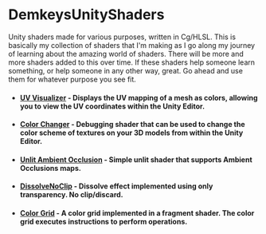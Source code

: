 # DemkeysUnityShaders
Unity shaders made for various purposes, written in Cg/HLSL. This is basically my collection of shaders that I'm making as I go along my journey of learning about the amazing world of shaders. There will be more and more shaders added to this over time. If these shaders help someone learn something, or help someone in any other way, great. Go ahead and use them for whatever purpose you see fit.

* #### [UV Visualizer](https://github.com/Demkeys/DemkeysUnityShaders/tree/master/UVVisualizer) - Displays the UV mapping of a mesh as colors, allowing you to view the UV coordinates within the Unity Editor.
* #### [Color Changer](https://github.com/Demkeys/DemkeysUnityShaders/tree/master/ColorChanger) - Debugging shader that can be used to change the color scheme of textures on your 3D models from within the Unity Editor.
* #### [Unlit Ambient Occlusion](https://github.com/Demkeys/DemkeysUnityShaders/tree/master/UnlitAmbientOcclusion) - Simple unlit shader that supports Ambient Occlusions maps.
* #### [DissolveNoClip](https://github.com/Demkeys/DemkeysUnityShaders/tree/master/DissolveNoClip) - Dissolve effect implemented using only transparency. No clip/discard.
* #### [Color Grid](https://github.com/Demkeys/DemkeysUnityShaders/tree/master/ColorGrid) - A color grid implemented in a fragment shader. The color grid executes instructions to perform operations.
